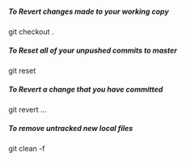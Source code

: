##### To Revert changes made to your working copy
   git checkout .
   
##### To Reset all of your unpushed commits to master
   git reset
   
##### To Revert a change that you have committed
   git revert ...
   
##### To remove untracked new local files
   git clean -f 

